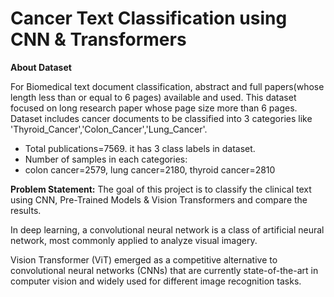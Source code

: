 # Cancer Text Classification using CNN & Transformers

**About Dataset**

For Biomedical text document classification, abstract and full papers(whose length less than or equal to 6 pages) available and used. This dataset focused on long research paper whose page size more than 6 pages. Dataset includes cancer documents to be classified into 3 categories like 'Thyroid_Cancer','Colon_Cancer','Lung_Cancer'.
- Total publications=7569. it has 3 class labels in dataset.
- Number of samples in each categories:
- colon cancer=2579, lung cancer=2180, thyroid cancer=2810

**Problem Statement:** The goal of this project is to classify the clinical text using CNN, Pre-Trained Models & Vision Transformers and compare the results.

In deep learning, a convolutional neural network is a class of artificial neural network, most commonly applied to analyze visual imagery.

Vision Transformer (ViT) emerged as a competitive alternative to convolutional neural networks (CNNs) that are currently state-of-the-art in computer vision and widely used for different image recognition tasks.
